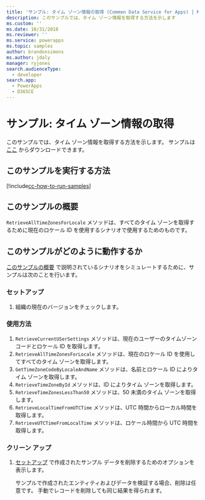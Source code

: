 ```yaml
---
title: 'サンプル: タイム ゾーン情報の取得 (Common Data Service for Apps) | Microsoft Docs'
description: このサンプルでは、タイム ゾーン情報を取得する方法を示します
ms.custom: ''
ms.date: 10/31/2018
ms.reviewer: ''
ms.service: powerapps
ms.topic: samples
author: brandonsimons
ms.author: jdaly
manager: ryjones
search.audienceType:
  - developer
search.app:
  - PowerApps
  - D365CE
---
```

# <a name="sample-retrieve-time-zone-information"></a>サンプル: タイム ゾーン情報の取得

<!-- https://docs.microsoft.com/en-us/dynamics365/customer-engagement/developer/sample-retrieve-time-zone-information -->

このサンプルでは、タイム ゾーン情報を取得する方法を示します。 サンプルは [ここ](https://github.com/Microsoft/PowerApps-Samples/tree/master/cds/orgsvc/C%23/RetrieveTimeZone) からダウンロードできます。

## <a name="how-to-run-this-sample"></a>このサンプルを実行する方法

[!include[cc-how-to-run-samples](../../includes/cc-how-to-run-samples.md)]

## <a name="what-this-sample-does"></a>このサンプルの概要

`RetrieveAllTimeZonesForLocale` メソッドは、すべてのタイム ゾーンを取得するために現在のロケール ID を使用するシナリオで使用するためのものです。

## <a name="how-this-sample-works"></a>このサンプルがどのように動作するか

[このサンプルの概要](#what-this-sample-does) で説明されているシナリオをシミュレートするために、サンプルは次のことを行います。

### <a name="setup"></a>セットアップ

1. 組織の現在のバージョンをチェックします。

### <a name="demonstrate"></a>使用方法

1. `RetrieveCurrentUSerSettings` メソッドは、現在のユーザーのタイムゾーン コードとロケール ID を取得します。
2. `RetrieveAllTimeZonesForLocale` メソッドは、現在のロケール ID を使用してすべてのタイム ゾーンを取得します。
3. `GetTimeZoneCodeByLocaleAndName` メソッドは、名前とロケール ID によりタイム ゾーンを取得します。
4. `RetrieveTimeZoneById` メソッドは、ID によりタイム ゾーンを取得します。
5. `RetrieveTimeZonesLessThan50` メソッドは、50 未満のタイム ゾーンを取得します。
6. `RetrieveLocalTimeFromUTCTime` メソッドは、UTC 時間からローカル時間を取得します。
7. `RetrieveUTCTimeFromLocalTime` メソッドは、ロケール時間から UTC 時間を取得します。

### <a name="clean-up"></a>クリーン アップ

1. [セットアップ](#setup) で作成されたサンプル データを削除するためのオプションを表示します。

    サンプルで作成されたエンティティおよびデータを検証する場合、削除は任意です。 手動でレコードを削除しても同じ結果を得られます。
